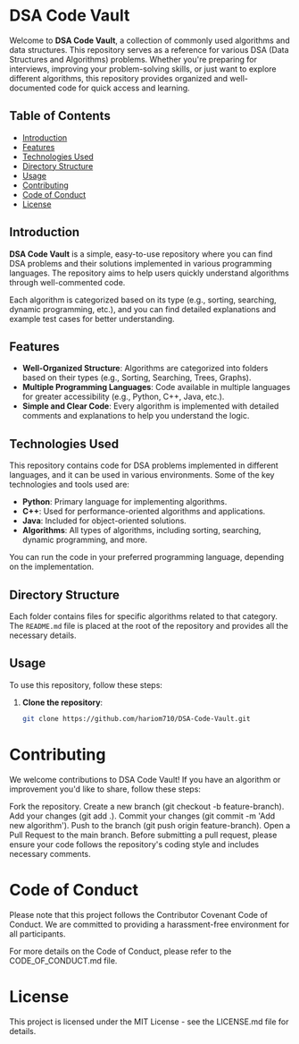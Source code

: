 # DSA Code Vault

Welcome to **DSA Code Vault**, a collection of commonly used algorithms and data structures. This repository serves as a reference for various DSA (Data Structures and Algorithms) problems. Whether you're preparing for interviews, improving your problem-solving skills, or just want to explore different algorithms, this repository provides organized and well-documented code for quick access and learning.

## Table of Contents

- [Introduction](#introduction)
- [Features](#features)
- [Technologies Used](#technologies-used)
- [Directory Structure](#directory-structure)
- [Usage](#usage)
- [Contributing](#contributing)
- [Code of Conduct](#code-of-conduct)
- [License](#license)

## Introduction

**DSA Code Vault** is a simple, easy-to-use repository where you can find DSA problems and their solutions implemented in various programming languages. The repository aims to help users quickly understand algorithms through well-commented code.

Each algorithm is categorized based on its type (e.g., sorting, searching, dynamic programming, etc.), and you can find detailed explanations and example test cases for better understanding.

## Features

- **Well-Organized Structure**: Algorithms are categorized into folders based on their types (e.g., Sorting, Searching, Trees, Graphs).
- **Multiple Programming Languages**: Code available in multiple languages for greater accessibility (e.g., Python, C++, Java, etc.).
- **Simple and Clear Code**: Every algorithm is implemented with detailed comments and explanations to help you understand the logic.

## Technologies Used

This repository contains code for DSA problems implemented in different languages, and it can be used in various environments. Some of the key technologies and tools used are:

- **Python**: Primary language for implementing algorithms.
- **C++**: Used for performance-oriented algorithms and applications.
- **Java**: Included for object-oriented solutions.
- **Algorithms**: All types of algorithms, including sorting, searching, dynamic programming, and more.

You can run the code in your preferred programming language, depending on the implementation.

## Directory Structure

Each folder contains files for specific algorithms related to that category. The `README.md` file is placed at the root of the repository and provides all the necessary details.


## Usage

To use this repository, follow these steps:

1. **Clone the repository**:
   ```bash
   git clone https://github.com/hariom710/DSA-Code-Vault.git

# Contributing
We welcome contributions to DSA Code Vault! If you have an algorithm or improvement you'd like to share, follow these steps:

Fork the repository.
Create a new branch (git checkout -b feature-branch).
Add your changes (git add .).
Commit your changes (git commit -m 'Add new algorithm').
Push to the branch (git push origin feature-branch).
Open a Pull Request to the main branch.
Before submitting a pull request, please ensure your code follows the repository's coding style and includes necessary comments.

# Code of Conduct
Please note that this project follows the Contributor Covenant Code of Conduct. We are committed to providing a harassment-free environment for all participants.

For more details on the Code of Conduct, please refer to the CODE_OF_CONDUCT.md file.

# License
This project is licensed under the MIT License - see the LICENSE.md file for details.